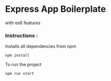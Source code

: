 # Express App Boilerplate


with es6 features


### Instructions :

Installs all dependencies from npm

```
npm install
```

To run the project
```
npm run start
```
